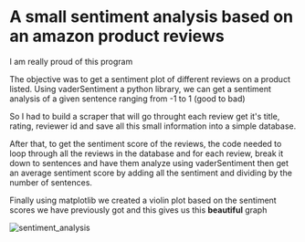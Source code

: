 # A small sentiment analysis based on an amazon product reviews

I am really proud of this program

The objective was to get a sentiment plot of different reviews on a product listed.
Using vaderSentiment a python library, we can get a sentiment analysis of a given sentence ranging from -1 to 1 (good to bad)

So I had to build a scraper that will go throught each review get it's title, rating, reviewer id and save all this small information into a simple database.

After that, to get the sentiment score of the reviews, the code needed to loop through all the reviews in the database and for each review, break it down to sentences and have them analyze using vaderSentiment then get an average sentiment score by adding all the sentiment and dividing by the number of sentences.

Finally using matplotlib we created a violin plot based on the sentiment scores we have previously got and  this gives us this **beautiful** graph

![sentiment_analysis](https://user-images.githubusercontent.com/109516711/197863249-74539188-5b74-422a-855a-70d3ef7208a4.png)
